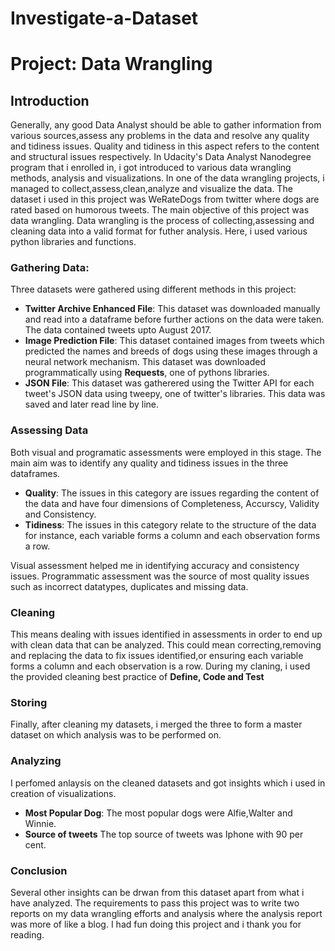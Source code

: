 # Investigate-a-Dataset

# Project: Data Wrangling


## Introduction

Generally, any good Data Analyst should be able to gather information from various sources,assess any problems in the data and resolve any quality and tidiness issues. Quality and tidiness in this aspect refers to the content and structural issues respectively.
In Udacity's Data Analyst Nanodegree program that i enrolled in, i got introduced to various data wrangling methods, analysis and visualizations. In one of the data wrangling projects, i managed to collect,assess,clean,analyze and visualize the data. The dataset i used in this project was WeRateDogs from twitter where dogs are rated based on humorous tweets. The main objective of this project was data wrangling. Data wrangling is the process of collecting,assessing and cleaning data into a valid format for futher analysis. Here, i used various python libraries and functions.
### Gathering Data:
Three datasets were gathered using different methods in this project:

- **Twitter Archive Enhanced File**:
This dataset was downloaded manually and read into a dataframe before further actions on the data were taken. The data contained tweets upto August 2017.
- **Image Prediction File**:
This dataset contained images from tweets which predicted the names and breeds of dogs using these images through a neural network mechanism. This dataset was downloaded programmatically using **Requests**, one of pythons libraries.
- **JSON File**:
This dataset was gatherered using the Twitter API for each tweet's JSON data using tweepy, one of twitter's libraries. This data was saved and later read line by line.

### Assessing Data
Both visual and programatic assessments were employed in this stage. The main aim was to identify any quality and tidiness issues in the three dataframes.
- **Quality**: The issues in this category are issues regarding the content of the data and have four dimensions of Completeness, Accurscy, Validity and Consistency.
- **Tidiness**: The issues in this category relate to the structure of the data for instance, each variable forms a column and each observation forms a row.

Visual assessment helped me in identifying accuracy and consistency issues.
Programmatic assessment was the source of most quality issues such as incorrect datatypes, duplicates and missing data.

### Cleaning
This means dealing with issues identified in assessments in order to end up with clean data that can be analyzed. This could mean correcting,removing and replacing the data to fix issues identified,or ensuring each variable forms a column and each observation is a row.
During my claning, i used the provided cleaning best practice of **Define, Code  and Test**

### Storing
Finally, after cleaning my datasets, i merged the three to form a master dataset on which analysis was to be performed on.

### Analyzing
I perfomed anlaysis on the cleaned datasets and got insights which i used in  creation of visualizations.
- **Most Popular Dog**:
The most popular dogs were Alfie,Walter and Winnie.
- **Source of tweets**
The top source of tweets was Iphone with 90 per cent.

### Conclusion
Several other insights can be drwan from this dataset apart from what i have analyzed. The requirements to pass this project was to write two reports on my data wrangling efforts and analysis where the analysis report was more of like a blog. I had fun doing this project and i thank you for reading.
